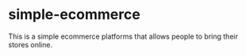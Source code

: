 # simple-ecommerce
This is a simple ecommerce platforms that allows people to bring their stores online.
